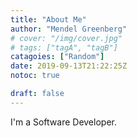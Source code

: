 ```yaml
---
title: "About Me"
author: "Mendel Greenberg"
# cover: "/img/cover.jpg"
# tags: ["tagA", "tagB"]
catagoies: ["Random"]
date: 2019-09-13T21:22:25Z
notoc: true

draft: false
---
```


I'm a Software Developer.
